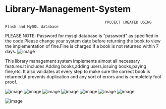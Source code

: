 
# Library-Management-System
                                                 PROJECT CREATED USING Flask and MySQL database
PLEASE NOTE: Password for mysql database is "password" as specified in the code
Please change your system date before returning the book to view the implementation of fine.Fine is charged if a book is not returned within 7 days.
![image](https://github.com/SundarakrishnanN/Library-Management-System/assets/72200790/c584d4fe-4e83-4c31-a2f3-1a866dab4997)

This library management system implements almost all necessary features.It includes Adding books,adding users,issuing books,paying fine,etc.
It also validates at every step to make sure the correct book is returned,it prevents duplication and any sort of errors and is completely fool proof.

![image](https://github.com/SundarakrishnanN/Library-Management-System/assets/72200790/8feea335-8881-4880-99f2-6b5b07089016)
![image](https://github.com/SundarakrishnanN/Library-Management-System/assets/72200790/c192d238-b31c-4c13-8df7-929f8bdb90eb)
![image](https://github.com/SundarakrishnanN/Library-Management-System/assets/72200790/d1f77c23-9315-4ee1-b8de-4d8af7a08b80)
![image](https://github.com/SundarakrishnanN/Library-Management-System/assets/72200790/8a9fb2cf-b377-43d5-a653-d1ddc5b40e5f)
![image](https://github.com/SundarakrishnanN/Library-Management-System/assets/72200790/a6ac9f05-2cf8-4877-9908-b4ed45ed6d50)
![image](https://github.com/SundarakrishnanN/Library-Management-System/assets/72200790/0927d243-8122-41e0-93f2-659b0ebb4398)
![image](https://github.com/SundarakrishnanN/Library-Management-System/assets/72200790/0b752ad9-0dae-4e59-9d91-10c8a7c06d2e)

![image](https://github.com/SundarakrishnanN/Library-Management-System/assets/72200790/02c1f626-d1c4-4a1f-8f57-3c215f4d5978)

